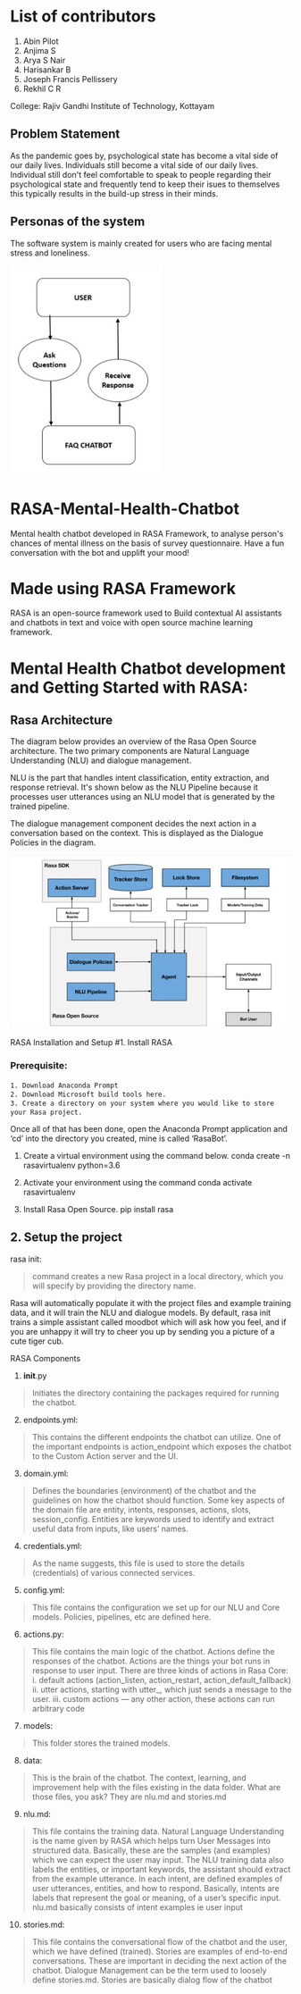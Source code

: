 # List of contributors
1. Abin Pilot
2. Anjima S
3. Arya S Nair
4. Harisankar B
5. Joseph Francis Pellissery
6. Rekhil C R

College: Rajiv Gandhi Institute of Technology, Kottayam

## Problem Statement
As the pandemic goes by, psychological state has become a vital side of our daily lives. Individuals still become a vital side of our daily lives. Individual still don't feel comfortable to speak to people regarding their psychological state and frequently tend to keep their isues to themselves this typically results in the build-up stress in their minds.

## Personas of the system

The software system is mainly created for users who are facing mental stress and loneliness. 

![Use Case Diagram](https://github.com/josephfrancis-07/Mental-Health-Chat-Bot/blob/main/Use%20Case%20Diagram.jpg)

# RASA-Mental-Health-Chatbot

Mental health chatbot developed in RASA Framework, to analyse person's chances of mental illness on the basis of survey questionnaire. Have a fun conversation with the bot and upplift your mood!

# Made using RASA Framework

RASA is an open-source framework used to Build contextual AI assistants and chatbots in text and voice with open source machine learning framework.

# Mental Health Chatbot development and Getting Started with RASA:


## Rasa Architecture

The diagram below provides an overview of the Rasa Open Source architecture. The two primary components are Natural Language Understanding (NLU) and dialogue management.

NLU is the part that handles intent classification, entity extraction, and response retrieval. It's shown below as the NLU Pipeline because it processes user utterances using an NLU model that is generated by the trained pipeline.

The dialogue management component decides the next action in a conversation based on the context. This is displayed as the Dialogue Policies in the diagram.

![Architecture Of Rasa](https://github.com/josephfrancis-07/Mental-Health-Chat-Bot/blob/main/Arch.jpg)

RASA Installation and Setup
#1. Install RASA
### Prerequisite:
    1. Download Anaconda Prompt 
    2. Download Microsoft build tools here.
    3. Create a directory on your system where you would like to store your Rasa project.

Once all of that has been done, open the Anaconda Prompt application and ‘cd’ into the directory you created, mine is called ‘RasaBot’.


1. Create a virtual environment using the command below.
    conda create -n rasavirtualenv python=3.6


2. Activate your environment using the command
    conda activate rasavirtualenv


3. Install Rasa Open Source.
    pip install rasa


## 2. Setup the  project
rasa init:
>command creates a new Rasa project in a local directory, which you will specify by providing the directory name.


Rasa will automatically populate it with the project files and example training data, and it will train the NLU and dialogue models. By default, rasa init trains a simple assistant called moodbot which will ask how you feel, and if you are unhappy it will try to cheer you up by sending you a picture of a cute tiger cub.


RASA Components
1. __init__.py
>Initiates the directory containing the packages required for running the chatbot.


2. endpoints.yml:
>This contains the different endpoints the chatbot can utilize. One of the important endpoints is action_endpoint which exposes the chatbot to the Custom Action server and the UI.


3. domain.yml:
>Defines the boundaries (environment) of the chatbot and the guidelines on how the chatbot should function. Some key aspects of the domain file are entity, intents, responses, actions, slots, session_config. Entities are keywords used to identify and extract useful data from inputs, like users’ names.


4. credentials.yml:
> As the name suggests, this file is used to store the details (credentials) of various connected services.

5. config.yml:
> This file contains the configuration we set up for our NLU and Core models. Policies, pipelines, etc are defined here.

6. actions.py:
> This file contains the main logic of the chatbot. Actions define the responses of the chatbot.
Actions are the things your bot runs in response to user input. There are three kinds of actions in Rasa Core:
i. default actions (action_listen, action_restart, action_default_fallback)
ii. utter actions, starting with utter_, which just sends a message to the user.
iii. custom actions — any other action, these actions can run arbitrary code

7. models:
> This folder stores the trained models.

8. data:
> This is the brain of the chatbot. The context, learning, and improvement help with the files existing in the data folder. What are those files, you ask? They are nlu.md and stories.md

9. nlu.md:
> This file contains the training data. Natural Language Understanding is the name given by RASA which helps turn User Messages into structured data. Basically, these are the samples (and examples) which we can expect the user may input. The NLU training data also labels the entities, or important keywords, the assistant should extract from the example utterance. In each intent, are defined examples of user utterances, entities, and how to respond. Basically, intents are labels that represent the goal or meaning, of a user’s specific input. nlu.md basically consists of intent examples ie user input

10. stories.md:
> This file contains the conversational flow of the chatbot and the user, which we have defined (trained). Stories are examples of end-to-end conversations. These are important in deciding the next action of the chatbot. Dialogue Management can be the term used to loosely define stories.md.
Stories are basically dialog flow of the chatbot
